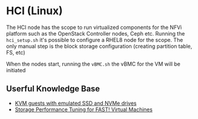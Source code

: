 # HCI (Linux)
The HCI node has the scope to run virtualized components for the NFVi platform such as the OpenStack Controller nodes, Ceph etc.
Running the ```hci_setup.sh``` it's possible to configure a RHEL8 node for the scope.
The only manual step is the block storage configuration (creating partition table, FS, etc)

When the nodes start, running the ```vBMC.sh``` the vBMC for the VM will be initiated

## Userful Knowledge Base
- [KVM guests with emulated SSD and NVMe drives](https://blog.christophersmart.com/2019/12/18/kvm-guests-with-emulated-ssd-and-nvme-drives/)
- [Storage Performance Tuning for FAST! Virtual Machines](https://events19.lfasiallc.com/wp-content/uploads/2017/11/Storage-Performance-Tuning-for-FAST-Virtual-Machines_Fam-Zheng.pdf)
